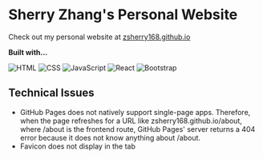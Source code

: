 # Sherry Zhang's Personal Website

Check out my personal website at [zsherry168.github.io](https://zsherry168.github.io)

**Built with...**

![HTML](https://img.shields.io/badge/HTML5-E34F26?style=for-the-badge&logo=html5&logoColor=white)
![CSS](https://img.shields.io/badge/CSS3-1572B6?style=for-the-badge&logo=css3&logoColor=white)
![JavaScript](https://img.shields.io/badge/JavaScript-323330?style=for-the-badge&logo=javascript&logoColor=F7DF1E)
![React](https://img.shields.io/badge/React-20232A?style=for-the-badge&logo=react&logoColor=61DAFB)
![Bootstrap](https://img.shields.io/badge/Bootstrap-563D7C?style=for-the-badge&logo=bootstrap&logoColor=white)

## Technical Issues
- GitHub Pages does not natively support single-page apps. Therefore, when the page refreshes for a URL like zsherry168.github.io/about, where /about is the frontend route, GitHub Pages' server returns a 404 error because it does not know anything about /about.
- Favicon does not display in the tab
